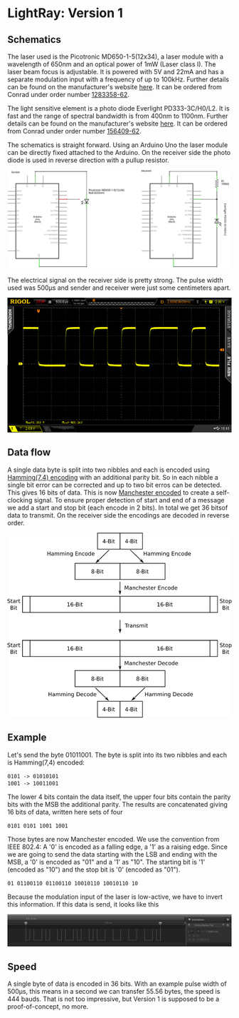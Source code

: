 # LightRay: Version 1

## Schematics

The laser used is the Picotronic MD650-1-5(12x34), a laser module with a wavelength of 650nm and an optical power of 1mW (Laser class I). The laser beam focus is adjustable. It is powered with 5V and 22mA and has a separate modulation input with a frequency of up to 100kHz. Further details can be found on the manufacturer's website [here](https://www.picotronic.de/picopage/en/product/detail/id/2566). It can be ordered from Conrad under order number [1283358-62](https://www.conrad.ch/de/lasermodul-punkt-rot-1-mw-picotronic-md650-1-512x34-1283358.html).

The light sensitive element is a photo diode Everlight PD333-3C/H0/L2. It is fast and the range of spectral bandwidth is from 400nm to 1100nm. Further details can be found on the manufacturer's website [here](http://www.everlight.com/file/ProductFile/PD333-3C-H0-L2.pdf). It can be ordered from Conrad under order number [156409-62](https://www.conrad.ch/de/fotodiode-5-mm-1200-nm-everlight-opto-pd333-3chol2-156409.html).

The schematics is straight forward. Using an Arduino Uno the laser module can be directly fixed attached to the Arduino. On the receiver side the photo diode is used in reverse direction with a pullup resistor.

![Schematics](schematics.png)

The electrical signal on the receiver side is pretty strong. The pulse width used was 500µs and sender and receiver were just some centimeters apart.

![Receiver Signal](receiver_signal.png)



## Data flow

A single data byte is split into two nibbles and each is encoded using [Hamming(7,4) encoding](https://en.wikipedia.org/wiki/Hamming(7,4)) with an additional parity bit. So in each nibble a single bit error can be corrected and up to two bit erros can be detected. This gives 16 bits of data. This is now [Manchester encoded](https://en.wikipedia.org/wiki/Manchester_code) to create a self-clocking signal. To ensure proper detection of start and end of a message we add a start and stop bit (each encode in 2 bits). In total we get 36 bitsof data to transmit. On the receiver side the encodings are decoded in reverse order.

![Data flow](data_flow.png)


## Example

Let's send the byte 01011001. The byte is split into its two nibbles and each is Hamming(7,4) encoded:
```
0101 -> 01010101
1001 -> 10011001
```
The lower 4 bits contain the data itself, the upper four bits contain the parity bits with the MSB the additional parity. The results are concatenated giving 16 bits of data, written here sets of four
```
0101 0101 1001 1001
```
Those bytes are now Manchester encoded. We use the convention from IEEE 802.4: A '0' is encoded as a falling edge, a '1' as a raising edge. Since we are going to send the data starting with the LSB and ending with the MSB, a '0' is encoded as "01" and a '1' as "10". The starting bit is '1' (encoded as "10") and the stop bit is '0' (encoded as "01").
```
01 01100110 01100110 10010110 10010110 10
```
Because the modulation input of the laser is low-active, we have to invert this information. If this data is send, it looks like this

![Signal](signal.png) 


## Speed

A single byte of data is encoded in 36 bits. With an example pulse width of 500µs, this means in a second we can transfer 55.56 bytes, the speed is 444 bauds. That is not too impressive, but Version 1 is supposed to be a proof-of-concept, no more.
